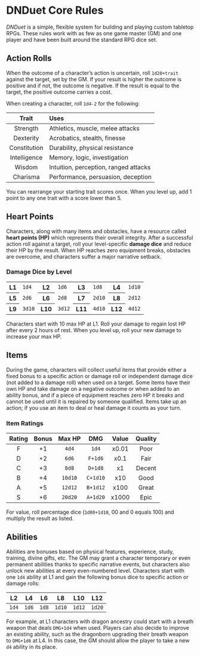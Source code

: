 # DNDuet Core Rules
_DNDuet_ is a simple, flexible system for building and playing custom tabletop RPGs. These rules work with as few as one game master (GM) and one player and have been built around the standard RPG dice set.

## Action Rolls

When the outcome of a character’s action is uncertain, roll `1d20+trait` against the target, set by the GM. If your result is higher the outcome is positive and if not, the outcome is negative. If the result is equal to the target, the positive outcome carries a cost.

When creating a character, roll `1d4-2` for the following:

| Trait | Uses |
|:---:|:--- |
| Strength | Athletics, muscle, melee attacks |
| Dexterity | Acrobatics, stealth, finesse |
| Constitution | Durability, physical resistance |
| Intelligence | Memory, logic, investigation |
| Wisdom | Intuition, perception, ranged attacks |
| Charisma | Performance, persuasion, deception |

You can rearrange your starting trait scores once. When you level up, add 1 point to any one trait with a score lower than 5.

## Heart Points

Characters, along with many items and obstacles, have a resource called **heart points (HP)** which represents their overall integrity. After a successful action roll against a target, roll your level-specific **damage dice** and reduce their HP by the result. When HP reaches zero equipment breaks, obstacles are overcome, and characters suffer a major narrative setback.

### Damage Dice by Level

<table>
  <tbody>
    <tr>
      <th>L1</th>
      <td><code>1d4</code></td>
      <th>L2</th>
      <td><code>1d6</code></td>
      <th>L3</th>
      <td><code>1d8</code></td>
      <th>L4</th>
      <td><code>1d10</code></td>
    </tr>
    <tr>
      <th>L5</th>
      <td><code>2d6</code></td>
      <th>L6</th>
      <td><code>2d8</code></td>
      <th>L7</th>
      <td><code>2d10</code></td>
      <th>L8</th>
      <td><code>2d12</code></td>
    </tr>
    <tr>
      <th>L9</th>
      <td><code>3d10</code></td>
      <th>L10</th>
      <td><code>3d12</code></td>
      <th>L11</th>
      <td><code>4d10</code></td>
      <th>L12</th>
      <td><code>4d12</code></td>
    </tr>
  </tbody>
</table>

Characters start with 10 max HP at L1. Roll your damage to regain lost HP after every 2 hours of rest. When you level up, roll your new damage to increase your max HP.

## Items

During the game, characters will collect useful items that provide either a fixed bonus to a specific action or damage roll or independent damage dice (not added to a damage roll) when used on a target. Some items have their own HP and take damage on a negative outcome or when added to an ability bonus, and if a piece of equipment reaches zero HP it breaks and cannot be used until it is repaired by someone qualified. Items take up an action; if you use an item to deal or heal damage it counts as your turn.

### Item Ratings

| Rating | Bonus | Max HP | DMG | Value | Quality |
|:---:|:---:|:---:|:---:|:---:|:---:|
| F | +1 | `4d4` | `1d4` | x0.01 | Poor |  
| D | +2 | `6d6` | `F+1d6` | x0.1 | Fair |
| C | +3 | `8d8` | `D+1d8` | x1 | Decent |
| B | +4 | `10d10` | `C+1d10` | x10 | Good |
| A | +5 | `12d12` | `B+1d12` | x100 |  Great |
| S | +6 | `20d20` | `A+1d20` | x1000 | Epic |

For value, roll percentage dice (`1d00+1d10`, 00 and 0 equals 100) and multiply the result as listed.

## Abilities

Abilities are bonuses based on physical features, experience, study, training, divine gifts, etc. The GM may grant a character temporary or even permanent abilities thanks to specific narrative events, but characters also unlock new abilities at every even-numbered level. Characters start with one `1d4` ability at L1 and gain the following bonus dice to specific action or damage rolls:

| L2 | L4 | L6 | L8 | L10 | L12 |
|:---:|:---:|:---:|:---:|:---:|:---:|
| `1d4` | `1d6` | `1d8` | `1d10` | `1d12` | `1d20` |

For example, at L1 characters with dragon ancestry could start with a breath weapon that deals `DMG+1d4` when used. Players can also decide to improve an existing ability, such as the dragonborn upgrading their breath weapon to `DMG+1d6` at L4. In this case, the GM should allow the player to take a new `d4` ability in its place.
